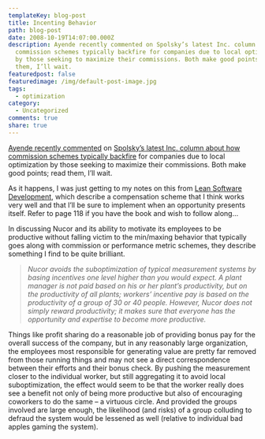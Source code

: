 ```yaml
---
templateKey: blog-post
title: Incenting Behavior
path: blog-post
date: 2008-10-19T14:07:00.000Z
description: Ayende recently commented on Spolsky’s latest Inc. column about how
  commission schemes typically backfire for companies due to local optimization
  by those seeking to maximize their commissions. Both make good points; read
  them, I’ll wait.
featuredpost: false
featuredimage: /img/default-post-image.jpg
tags:
  - optimization
category:
  - Uncategorized
comments: true
share: true
---
```

[Ayende recently commented](http://ayende.com/Blog/archive/2008/10/11/sins-of-omissions.aspx) on [Spolsky’s latest Inc. column about how commission schemes typically backfire](http://www.inc.com/magazine/20081001/how-hard-could-it-be-sins-of-commissions.html) for companies due to local optimization by those seeking to maximize their commissions. Both make good points; read them, I’ll wait.

As it happens, I was just getting to my notes on this from [Lean Software Development](http://www.amazon.com/exec/obidos/ASIN/9780321150783/aspalliancecom), which describe a compensation scheme that I think works very well and that I’ll be sure to implement when an opportunity presents itself. Refer to page 118 if you have the book and wish to follow along…

In discussing Nucor and its ability to motivate its employees to be productive without falling victim to the min/maxing behavior that typically goes along with commission or performance metric schemes, they describe something I find to be quite brilliant.

> *Nucor avoids the suboptimization of typical measurement systems by basing incentives one level higher than you would expect. A plant manager is not paid based on his or her plant’s productivity, but on the productivity of all plants; workers’ incentive pay is based on the productivity of a group of 30 or 40 people. However, Nucor does not simply reward productivity; it makes sure that everyone has the opportunity and expertise to become more productive.*

Things like profit sharing do a reasonable job of providing bonus pay for the overall success of the company, but in any reasonably large organization, the employees most responsible for generating value are pretty far removed from those running things and may not see a direct correspondence between their efforts and their bonus check. By pushing the measurement closer to the individual worker, but still aggregating it to avoid local suboptimization, the effect would seem to be that the worker really does see a benefit not only of being more productive but also of encouraging coworkers to do the same – a virtuous circle. And provided the groups involved are large enough, the likelihood (and risks) of a group colluding to defraud the system would be lessened as well (relative to individual bad apples gaming the system).